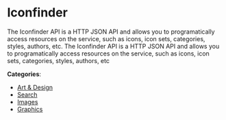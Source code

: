 # Iconfinder


The Iconfinder API is a HTTP JSON API and allows you to programatically access resources on the service, such as icons, icon sets, categories, styles, authors, etc. The Iconfinder API is a HTTP JSON API and allows you to programatically access resources on the service, such as icons, icon sets, categories, styles, authors, etc



**Categories**:
- [Art & Design](https://github.com/apis-list/apis-list#art-and-design)
- [Search](https://github.com/apis-list/apis-list#search)
- [Images](https://github.com/apis-list/apis-list#images)
- [Graphics](https://github.com/apis-list/apis-list#graphics)







